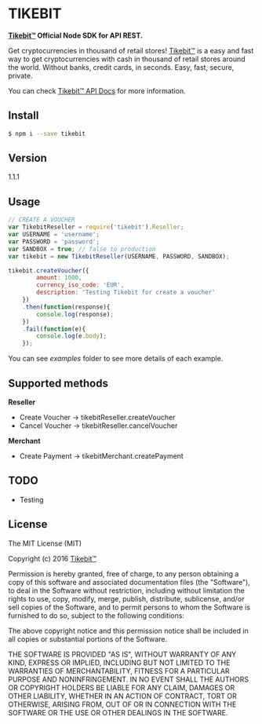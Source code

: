 # TIKEBIT
**[Tikebit™](https://www.tikebit.com) Official Node SDK for API REST.**

Get cryptocurrencies in thousand of retail stores!
[Tikebit™](https://www.tikebit.com) is a easy and fast way to get cryptocurrencies with cash in thousand of retail stores around the world. Without banks, credit cards, in seconds.
Easy, fast, secure, private.

You can check [Tikebit™ API Docs](http://api-docs.tikebit.com) for more information.

## Install

```sh
$ npm i --save tikebit
```

## Version
1.1.1

## Usage

```js
// CREATE A VOUCHER
var TikebitReseller = require('tikebit').Reseller;
var USERNAME = 'username';
var PASSWORD = 'password';
var SANDBOX = true; // false to production
var tikebit = new TikebitReseller(USERNAME, PASSWORD, SANDBOX);

tikebit.createVoucher({
        amount: 1000,
        currency_iso_code: 'EUR',
        description: 'Testing Tikebit for create a voucher'
    })
    .then(function(response){
        console.log(response);
    })
    .fail(function(e){
        console.log(e.body);
    });
```

You can see *examples* folder to see more details of each example.

## Supported methods

**Reseller**
- Create Voucher -> tikebitReseller.createVoucher
- Cancel Voucher -> tikebitReseller.cancelVoucher

**Merchant**
- Create Payment -> tikebitMerchant.createPayment

## TODO
- Testing

## License

The MIT License (MIT)

Copyright (c) 2016 [Tikebit™](https://www.tikebit.com)

Permission is hereby granted, free of charge, to any person obtaining a copy
of this software and associated documentation files (the "Software"), to deal
in the Software without restriction, including without limitation the rights
to use, copy, modify, merge, publish, distribute, sublicense, and/or sell
copies of the Software, and to permit persons to whom the Software is
furnished to do so, subject to the following conditions:

The above copyright notice and this permission notice shall be included in all
copies or substantial portions of the Software.

THE SOFTWARE IS PROVIDED "AS IS", WITHOUT WARRANTY OF ANY KIND, EXPRESS OR
IMPLIED, INCLUDING BUT NOT LIMITED TO THE WARRANTIES OF MERCHANTABILITY,
FITNESS FOR A PARTICULAR PURPOSE AND NONINFRINGEMENT. IN NO EVENT SHALL THE
AUTHORS OR COPYRIGHT HOLDERS BE LIABLE FOR ANY CLAIM, DAMAGES OR OTHER
LIABILITY, WHETHER IN AN ACTION OF CONTRACT, TORT OR OTHERWISE, ARISING FROM,
OUT OF OR IN CONNECTION WITH THE SOFTWARE OR THE USE OR OTHER DEALINGS IN THE
SOFTWARE.